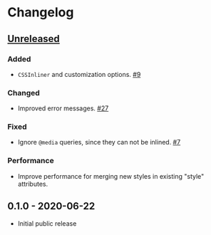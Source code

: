 # Changelog

## [Unreleased]

### Added

- `CSSInliner` and customization options. [#9](https://github.com/Stranger6667/css-inline/issues/9)

### Changed

- Improved error messages. [#27](https://github.com/Stranger6667/css-inline/issues/27)

### Fixed

- Ignore `@media` queries, since they can not be inlined. [#7](https://github.com/Stranger6667/css-inline/issues/7)

### Performance

- Improve performance for merging new styles in existing "style" attributes.

## 0.1.0 - 2020-06-22

- Initial public release

[Unreleased]: https://github.com/Stranger6667/jsonschema-rs/compare/v0.1.0...HEAD
